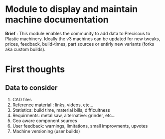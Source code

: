 # Module to display and maintain machine documentation 

**Brief** : This module enables the community to add data to Precisous to Plastic machinery. Ideally the v3 machines can be updated for new tweaks, prices, feedback, build-times, part sources or entirly new variants (forks aka custom builds).

# First thoughts

## Data to consider

1. CAD files
2. Reference material : links, videos, etc...
3. Statistics: build time, material bills, difficultness
4. Requirments: metal saw, alternative: grinder, etc...
5. Geo aware component sources
6. User feedback: warnings, limitations, small improvments, upvotes
7. Machine versioning (user builds)
